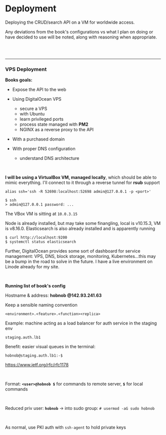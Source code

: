 # Deployment

Deploying the CRUD/search API on a VM for worldwide access.

Any deviations from the book's configurations vs what I plan on doing or have
decided to use will be noted, along with reasoning when appropriate.

<br><br>



--------------------------------------------------------------------------------
### VPS Deployment

__Books goals:__

- Expose the API to the web

- Using DigitalOcean VPS
  + secure a VPS
  + with Ubuntu
  + learn privileged ports
  + process state managed with __PM2__
  + NGINX as a reverse proxy to the API

- With a purchased domain

- With proper DNS configuration
  + understand DNS architecture

<br>


__I will be using a VirtualBox VM, managed locally__, which should be able to mimic
everything. I'll connect to it through a reverse tunnel for __rsub__ support

  ```
  alias ssh='ssh -R 52698:localhost:52698 admin@127.0.0.1 -p <port>'

  $ ssh
  > admin@127.0.0.1 password: ...
  ```

  The VBox VM is sitting at `10.0.3.15`

  Node is already installed, but may take some finangling, local is v10.15.3, VM is
  v8.16.0. Elasticsearch is also already installed and is apparently running

  ```
  $ curl http://localhost:9200
  $ systemctl status elasticsearch
  ```

  Further, DigitalOcean provides some sort of dashboard for service management:
  VPS, DNS, block storage, monitoring, Kubernetes...this may be a bump in the road
  to solve in the future. I have a live environment on Linode already for my site.

<br>

__Running list of book's config__

Hostname & address: __hobnob @142.93.241.63__

  Keep a sensible naming convention

  ```
  <environment>.<feature>.<function><replica>
  ```

  Example: machine acting as a load balancer for auth service in the staging env

  ```
  staging.auth.lb1
  ```

  Benefit: easier visual queues in the terminal:

  ```
  hobnob@staging.auth.lb1:-$
  ```

  https://www.ietf.org/rfc/rfc1178

<br>


Format: __`<user>@hobnob $`__ for commands to remote server, __`$`__ for local
commands

<br>


Reduced priv user: __`hobnob`__ -> into sudo group: `# usermod -aG sudo hobnob`

<br>


As normal, use PKI auth with `ssh-agent` to hold private keys
